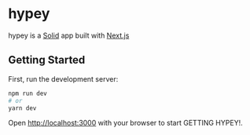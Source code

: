 # hypey

hypey is a [Solid](https://solidproject.org) app built with [Next.js](https://nextjs.org)
## Getting Started

First, run the development server:

```bash
npm run dev
# or
yarn dev
```

Open [http://localhost:3000](http://localhost:3000) with your browser to start GETTING HYPEY!.


